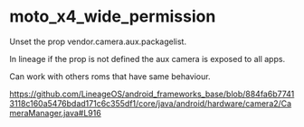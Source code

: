 # moto_x4_wide_permission

Unset the prop vendor.camera.aux.packagelist.

In lineage if the prop is not defined the aux camera is exposed to all apps.

Can work with others roms that have same behaviour.

https://github.com/LineageOS/android_frameworks_base/blob/884fa6b77413118c160a5476bdad171c6c355df1/core/java/android/hardware/camera2/CameraManager.java#L916
